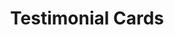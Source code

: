 ---
title: Testimonial Cards
component: "testimonials"
seo:
  page_title:
  meta_description:
  featured_image: /uploads/featured-image.jpg
  featured_image_alt:
hero:
  heading:
  body:
  hero_image:
    image: /uploads/featured-image.jpg
    image_alt:
html_example:
  - |
    <section class="testimonial testimonial--cards block text-color-white" aria-labelledby="testimonial-heading">
      <div class="wrapper-lg text-align-center">
        <span class="text-style-slub">Testimonials</span>
        <h2 class="testimonial__heading" id="testimonial-heading">What Our Clients Are Saying</h2>
      </div>
      <div class="wrapper-lg columns gap-sm">
        <div class="testimonial__card col flex flex-column flex-justify-between flow bg-black-2">
          <div class="flow">
            <h3 class="h4" id="testimonial-heading">Testimonial Heading</h3>
            <p>"Roof party twee slow-carb brunch. Literally solarpunk 3 wolf moon, hammock ethical bruh four loko tacos air plant dreamcatcher readymade salvia."</p>
          </div>
          <div class="flex gap-sm">
            <div class="testimonial__card-image">
              <img src="https://source.unsplash.com/random/100x100?face" alt="" width="50" height="50">
            </div>
            <div class="margin-block-auto">
              <span>Max Conversion</span><br>
              <span class="text-style-slub">SEO Expert</span>
            </div>
          </div>
        </div>
        <div class="testimonial__card col flex flex-column flex-justify-between flow bg-black-2">
          <div class="flow">
            <h3 class="h4" id="testimonial-heading">Testimonial Heading</h3>
            <p>"Kickstarter trust fund bushwick ugh. Fingerstache sartorial ramps, beard cred organic fam DSA."</p>
          </div>
          <div class="flex gap-sm">
            <div class="testimonial__card-image">
              <img src="https://source.unsplash.com/random/100x100?face" alt="" width="50" height="50">
            </div>
            <div class="margin-block-auto">
              <span>Max Conversion</span><br>
              <span class="text-style-slub">SEO Expert</span>
            </div>
          </div>
        </div>
        <div class="testimonial__card col flex flex-column flex-justify-between flow bg-black-2">
          <div class="flow">
            <h3 class="h4" id="testimonial-heading">Testimonial Heading</h3>
            <p>"Sus 3 wolf moon small batch portland tumblr edison bulb art party. Seitan shoreditch chia cornhole stumptown vibecession next level PBR&B bodega boys neutra."</p>
          </div>
          <div class="flex gap-sm">
            <div class="testimonial__card-image">
              <img src="https://source.unsplash.com/random/100x100?face" alt="" width="50" height="50">
            </div>
            <div class="margin-block-auto">
              <span>Max Conversion</span><br>
              <span class="text-style-slub">SEO Expert</span>
            </div>
          </div>
        </div>
      </div>
    </section>
css_example:
  - |
    .testimonial__card {
        padding: $ic-300;
        border-radius: 10px;
        box-shadow: 0px 8px 16px rgba(0,0,0,.1);
    }

    .testimonial__card-image img {
        width: 75px;
        height: 75px;
        object-fit: cover;
        border: 5px solid $dark-black;
        border-radius: 50%;
    }
---